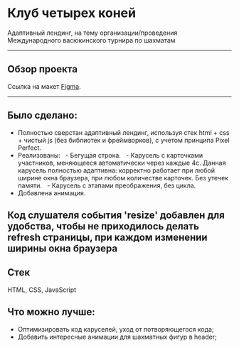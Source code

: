 # Клуб четырех коней
Адаптивный лендинг, на тему организации/проведения Международного васюкинского турнира по шахматам<br>

---
## Обзор проекта
Ссылка на макет [Figma](https://www.figma.com/design/OAbWDIji73rDu3ivde7q4C/%D0%94%D0%B8%D0%B7%D0%B0%D0%B9%D0%BD-%D0%B4%D0%BB%D1%8F-%D0%B2%D0%B5%D1%80%D1%81%D1%82%D0%BA%D0%B8-%7C-%D0%A2%D0%B5%D1%81%D1%82%D0%BE%D0%B2%D1%8B%D0%B9-%D0%BB%D0%B5%D0%BD%D0%B4%D0%B8%D0%BD%D0%B3-(Copy)?node-id=0-1&node-type=canvas&t=YKDhw0UW1KzSm70D-0).

---
## Было сделано:

- Полностью сверстан адаптивный лендинг, используя стек html + css + чистый js (без библиотек и фреймворков), с учетом принципа Pixel Perfect.
- Реализованы:
  - Бегущая строка.
  - Карусель с карточками участников, меняющееся автоматически через каждые 4с. Данная карусель полностью адаптивна: корректно работает при любой ширине окна браузера, при любом количестве карточек. Без утечек памяти. 
  - Карусель с этапами преображения, без цикла.
- Добавлена анимация.

Код cлушателя события 'resize' добавлен для удобства, чтобы не приходилось делать refresh страницы, при каждом изменении ширины окна браузера
---
## Стек
HTML, CSS, JavaScript

## Что можно лучше:
- Оптимизировать код каруселей, уход от потворяющегося кода;
- Добавить интересные анимации для шахматных фигур в header;

